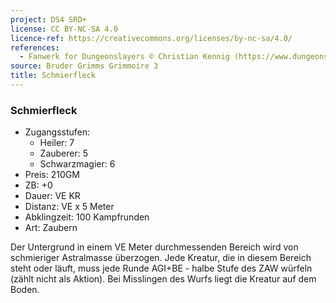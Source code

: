 ```yaml
---
project: DS4 SRD+
license: CC BY-NC-SA 4.0
licence-ref: https://creativecommons.org/licenses/by-nc-sa/4.0/
references: 
  - Fanwerk for Dungeonslayers © Christian Kennig (https://www.dungeonslayers.net/)
source: Bruder Grimms Grimmoire 3
title: Schmierfleck
---
```


### Schmierfleck

- Zugangsstufen:
  - Heiler: 7
  - Zauberer: 5
  - Schwarzmagier: 6
- Preis: 210GM
- ZB: +0
- Dauer: VE KR
- Distanz: VE x 5 Meter
- Abklingzeit: 100 Kampfrunden
- Art: Zaubern

Der Untergrund in einem VE Meter durchmessenden Bereich wird von schmieriger Astralmasse überzogen. Jede Kreatur, die in diesem Bereich steht oder läuft, muss jede Runde AGI+BE - halbe Stufe des ZAW würfeln (zählt nicht als Aktion). Bei Misslingen des Wurfs liegt die Kreatur auf dem Boden.

